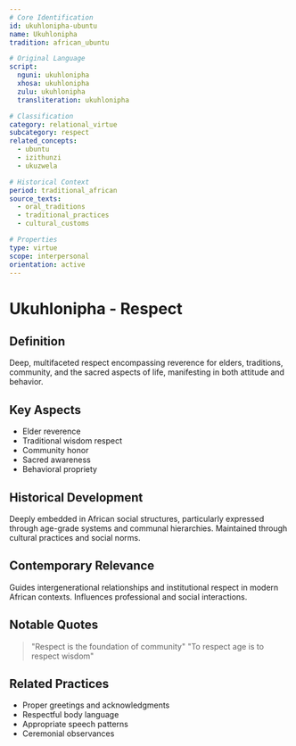 ```yaml
---
# Core Identification
id: ukuhlonipha-ubuntu
name: Ukuhlonipha
tradition: african_ubuntu

# Original Language
script:
  nguni: ukuhlonipha
  xhosa: ukuhlonipha
  zulu: ukuhlonipha
  transliteration: ukuhlonipha

# Classification
category: relational_virtue
subcategory: respect
related_concepts:
  - ubuntu
  - izithunzi
  - ukuzwela

# Historical Context
period: traditional_african
source_texts:
  - oral_traditions
  - traditional_practices
  - cultural_customs

# Properties
type: virtue
scope: interpersonal
orientation: active
---
```


# Ukuhlonipha - Respect

## Definition
Deep, multifaceted respect encompassing reverence for elders, traditions, community, and the sacred aspects of life, manifesting in both attitude and behavior.

## Key Aspects
- Elder reverence
- Traditional wisdom respect
- Community honor
- Sacred awareness
- Behavioral propriety

## Historical Development
Deeply embedded in African social structures, particularly expressed through age-grade systems and communal hierarchies. Maintained through cultural practices and social norms.

## Contemporary Relevance
Guides intergenerational relationships and institutional respect in modern African contexts. Influences professional and social interactions.

## Notable Quotes
> "Respect is the foundation of community"
> "To respect age is to respect wisdom"

## Related Practices
- Proper greetings and acknowledgments
- Respectful body language
- Appropriate speech patterns
- Ceremonial observances